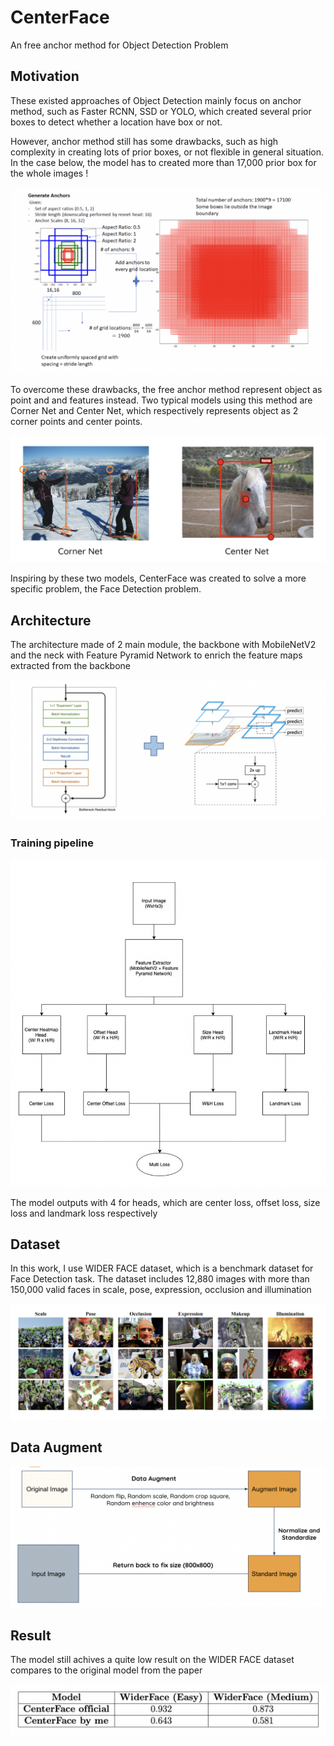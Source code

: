 # CenterFace
An free anchor method for Object Detection Problem

## Motivation
These existed approaches of Object Detection mainly focus on anchor method, such as Faster RCNN, SSD or YOLO, which created several prior boxes to detect whether a location have box or not. 

However, anchor method still has some drawbacks, such as high complexity in creating lots of prior boxes, or not flexible in general situation. In the case below, the model has to created more than 17,000 prior box for the whole images !

![](images/anchor_drawback.png)

To overcome these drawbacks, the free anchor method represent object as point and and features instead. Two typical models using this method are Corner Net and Center Net, which respectively represents object as 2 corner points and center points.

![](images/corner_center_net.png)

Inspiring by these two models, CenterFace was created to solve a more specific problem, the Face Detection problem.

## Architecture
The architecture made of 2 main module, the backbone with MobileNetV2 and the neck with Feature Pyramid Network to enrich the feature maps extracted from the backbone

![](images/architecture.png)

### Training pipeline 

![](images/training_pipline.png)

The model outputs with 4 for heads, which are center loss, offset loss, size loss and landmark loss respectively

## Dataset

In this work, I use WIDER FACE dataset, which is a benchmark dataset for Face Detection task. The dataset includes 12,880 images with more than 150,000 valid faces in scale, pose, expression, occlusion and illumination 

![](images/wider_face.png)

## Data Augment 

![](images/data_pipeline.png)

## Result 

The model still achives a quite low result on the WIDER FACE dataset compares to the original model from the paper


![](images/result.png)

